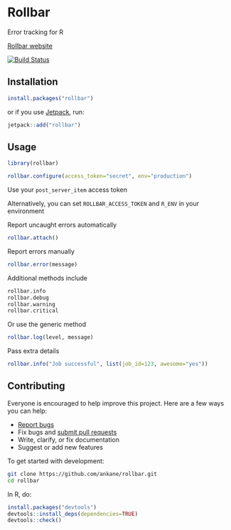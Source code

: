# Rollbar

Error tracking for R

[Rollbar website](https://rollbar.com/)

[![Build Status](https://travis-ci.org/ankane/rollbar.svg?branch=master)](https://travis-ci.org/ankane/rollbar)

## Installation

```r
install.packages("rollbar")
```

or if you use [Jetpack](https://github.com/ankane/jetpack), run:

```r
jetpack::add("rollbar")
```

## Usage

```r
library(rollbar)

rollbar.configure(access_token="secret", env="production")
```

Use your `post_server_item` access token

Alternatively, you can set `ROLLBAR_ACCESS_TOKEN` and `R_ENV` in your environment

Report uncaught errors automatically

```r
rollbar.attach()
```

Report errors manually

```r
rollbar.error(message)
```

Additional methods include

```r
rollbar.info
rollbar.debug
rollbar.warning
rollbar.critical
```

Or use the generic method

```r
rollbar.log(level, message)
```

Pass extra details

```r
rollbar.info("Job successful", list(job_id=123, awesome="yes"))
```

## Contributing

Everyone is encouraged to help improve this project. Here are a few ways you can help:

- [Report bugs](https://github.com/ankane/rollbar/issues)
- Fix bugs and [submit pull requests](https://github.com/ankane/rollbar/pulls)
- Write, clarify, or fix documentation
- Suggest or add new features

To get started with development:

```sh
git clone https://github.com/ankane/rollbar.git
cd rollbar
```

In R, do:

```r
install.packages("devtools")
devtools::install_deps(dependencies=TRUE)
devtools::check()
```
